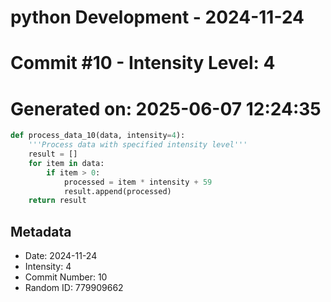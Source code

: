 ﻿# python Development - 2024-11-24
# Commit #10 - Intensity Level: 4
# Generated on: 2025-06-07 12:24:35
```python
def process_data_10(data, intensity=4):
    '''Process data with specified intensity level'''
    result = []
    for item in data:
        if item > 0:
            processed = item * intensity + 59
            result.append(processed)
    return result
```
## Metadata
- Date: 2024-11-24
- Intensity: 4
- Commit Number: 10
- Random ID: 779909662
